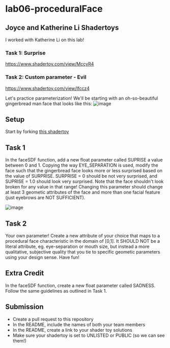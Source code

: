 # lab06-proceduralFace

## Joyce and Katherine Li Shadertoys

I worked with Katherine Li on this lab!

### Task 1: Surprise
https://www.shadertoy.com/view/MccyR4

### Task 2: Custom parameter - Evil
https://www.shadertoy.com/view/lfccz4

Let's practice parameterization! We'll be starting with an oh-so-beautiful gingerbread man face that looks like this:
![image](https://github.com/user-attachments/assets/4707eb0a-b25e-4eda-84e3-3bb336981781)

## Setup
Start by forking [this shadertoy](https://www.shadertoy.com/view/XftyR8)

## Task 1
In the faceSDF function, add a new float parameter called SUPRISE a value between 0 and 1. Copying the way EYE_SEPARATION is used, modify the face such that the gingerbread face looks more or less surprised based on the value of SURPRISE. SURPRISE = 0 should be not very surprised, and SUPRISE = 1.0 should look very surprised. Note that the face shouldn't look broken for any value in that range!
Changing this parameter should change at least 3 geometic attributes of the face and more than one facial feature (just eyebrows are NOT SUFFICIENT).

![image](https://github.com/user-attachments/assets/76d63b1b-f3af-456a-8031-8b8da0abe125)

## Task 2
Your own parameter! Create a new attribute of your choice that maps to a procedural face characteristic in the domain of [0,1]. It SHOULD NOT be a literal attribute, eg. eye-separation or mouth size, but instead a more qualitative, subjective quality that you tie to specific geometic parameters using your design sense. Have fun!

## Extra Credit
In the faceSDF function, create a new float parameter called SADNESS. Follow the same guidelines as outlined in Task 1.
 
## Submission
- Create a pull request to this repository
- In the README, include the names of both your team members
- In the README, create a link to your shader toy solutions
- Make sure your shadertoy is set to UNLISTED or PUBLIC (so we can see them!)

